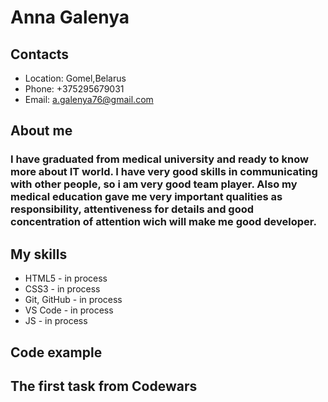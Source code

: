 # Anna Galenya
## Contacts
   * Location: Gomel,Belarus
   * Phone: +375295679031
   * Email: a.galenya76@gmail.com
## About me
### I have graduated from medical university and ready to know more about IT world. I have very good skills in communicating with other people, so i am very good team player. Also my medical education gave me very important qualities as responsibility, attentiveness for details and good concentration of attention wich will make me good developer.
## My skills
   * HTML5 - in process
   * CSS3 - in process
   * Git, GitHub - in process
   * VS Code - in process
   * JS - in process
## Code example
## The first task from Codewars
 
